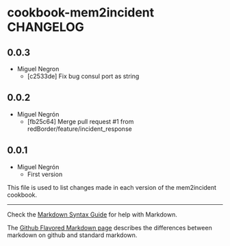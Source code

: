 cookbook-mem2incident CHANGELOG
===============

## 0.0.3

  - Miguel Negron
    - [c2533de] Fix bug consul port as string

## 0.0.2

  - Miguel Negrón
    - [fb25c64] Merge pull request #1 from redBorder/feature/incident_response

## 0.0.1

  - Miguel Negrón
    - First version

This file is used to list changes made in each version of the mem2incident cookbook.

- - -
Check the [Markdown Syntax Guide](http://daringfireball.net/projects/markdown/syntax) for help with Markdown.

The [Github Flavored Markdown page](http://github.github.com/github-flavored-markdown/) describes the differences between markdown on github and standard markdown.
